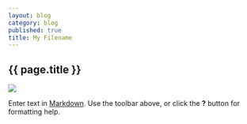 ```yaml
---
layout: blog
category: blog
published: true
title: My Filename
---
```


## {{ page.title }}

![](/media/300.jpg)

Enter text in [Markdown](http://daringfireball.net/projects/markdown/). Use the toolbar above, or click the **?** button for formatting help.